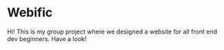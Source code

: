 # Webific
Hi! This is my group project where we designed a website for all front end dev beginners. Have a look!
